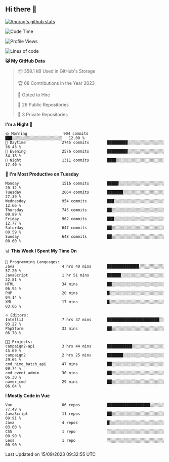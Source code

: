 ## Hi there 👋

[![Anurag's github stats](https://github-readme-stats.vercel.app/api?username=Songwonseok)](https://github.com/anuraghazra/github-readme-stats)



<!--START_SECTION:waka-->
![Code Time](http://img.shields.io/badge/Code%20Time-2%2C513%20hrs%2011%20mins-blue)

![Profile Views](http://img.shields.io/badge/Profile%20Views-0-blue)

![Lines of code](https://img.shields.io/badge/From%20Hello%20World%20I%27ve%20Written-35.0%20million%20lines%20of%20code-blue)

**🐱 My GitHub Data** 

> 📦 358.1 kB Used in GitHub's Storage 
 > 
> 🏆 68 Contributions in the Year 2023
 > 
> 💼 Opted to Hire
 > 
> 📜 26 Public Repositories 
 > 
> 🔑 3 Private Repositories 
 > 
**I'm a Night 🦉** 

```text
🌞 Morning                904 commits         ███░░░░░░░░░░░░░░░░░░░░░░   12.00 % 
🌆 Daytime                2745 commits        █████████░░░░░░░░░░░░░░░░   36.43 % 
🌃 Evening                2576 commits        █████████░░░░░░░░░░░░░░░░   34.18 % 
🌙 Night                  1311 commits        ████░░░░░░░░░░░░░░░░░░░░░   17.40 % 
```
📅 **I'm Most Productive on Tuesday** 

```text
Monday                   1516 commits        █████░░░░░░░░░░░░░░░░░░░░   20.12 % 
Tuesday                  2064 commits        ███████░░░░░░░░░░░░░░░░░░   27.39 % 
Wednesday                954 commits         ███░░░░░░░░░░░░░░░░░░░░░░   12.66 % 
Thursday                 745 commits         ██░░░░░░░░░░░░░░░░░░░░░░░   09.89 % 
Friday                   962 commits         ███░░░░░░░░░░░░░░░░░░░░░░   12.77 % 
Saturday                 647 commits         ██░░░░░░░░░░░░░░░░░░░░░░░   08.59 % 
Sunday                   648 commits         ██░░░░░░░░░░░░░░░░░░░░░░░   08.60 % 
```


📊 **This Week I Spent My Time On** 

```text
💬 Programming Languages: 
Java                     4 hrs 40 mins       ██████████████░░░░░░░░░░░   57.20 % 
JavaScript               1 hr 51 mins        ██████░░░░░░░░░░░░░░░░░░░   22.81 % 
HTML                     34 mins             ██░░░░░░░░░░░░░░░░░░░░░░░   06.94 % 
PHP                      20 mins             █░░░░░░░░░░░░░░░░░░░░░░░░   04.14 % 
XML                      17 mins             █░░░░░░░░░░░░░░░░░░░░░░░░   03.66 % 

🔥 Editors: 
IntelliJ                 7 hrs 37 mins       ███████████████████████░░   93.22 % 
PhpStorm                 33 mins             ██░░░░░░░░░░░░░░░░░░░░░░░   06.78 % 

🐱‍💻 Projects: 
campaign2-api            3 hrs 44 mins       ███████████░░░░░░░░░░░░░░   45.69 % 
campaign2                2 hrs 25 mins       ███████░░░░░░░░░░░░░░░░░░   29.64 % 
cmd_nimo_batch_api       47 mins             ██░░░░░░░░░░░░░░░░░░░░░░░   09.74 % 
cmd_event_admin          30 mins             ██░░░░░░░░░░░░░░░░░░░░░░░   06.30 % 
naver_cmd                29 mins             ██░░░░░░░░░░░░░░░░░░░░░░░   06.04 % 
```

**I Mostly Code in Vue** 

```text
Vue                      86 repos            ███████████████████░░░░░░   77.48 % 
JavaScript               11 repos            ██░░░░░░░░░░░░░░░░░░░░░░░   09.91 % 
Java                     4 repos             █░░░░░░░░░░░░░░░░░░░░░░░░   03.60 % 
CSS                      1 repo              ░░░░░░░░░░░░░░░░░░░░░░░░░   00.90 % 
Less                     1 repo              ░░░░░░░░░░░░░░░░░░░░░░░░░   00.90 % 
```




 Last Updated on 15/09/2023 09:32:55 UTC
<!--END_SECTION:waka-->
